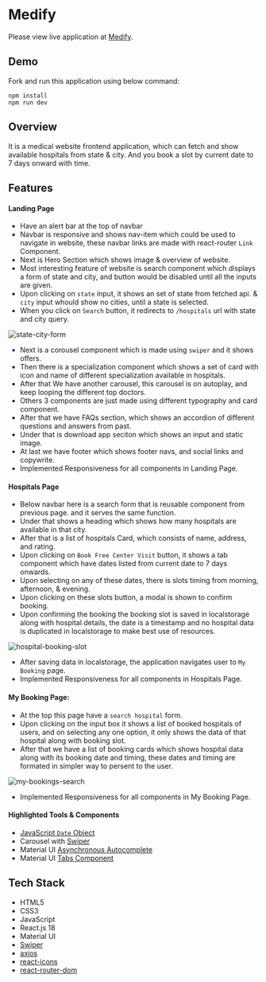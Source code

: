 
# Medify

Please view live application at [Medify](https://medify-dun.vercel.app/).

## Demo 

Fork and run this application using below command: 

```
npm install
npm run dev
```

## Overview
 
It is a medical website frontend application, which can fetch and show available hospitals from state & city. And you book a slot by current date to 7 days onward with time.

## Features

#### Landing Page

* Have an alert bar at the top of navbar
* Navbar is responsive and shows nav-item which could be used to navigate in website, these navbar links are made with react-router `Link` Component.
* Next is Hero Section which shows image & overview of website.
* Most interesting feature of website is search component which displays a form of state and city, and button would be disabled until all the inputs are given.
* Upon clicking on `state` input, it shows an set of state from fetched api. & `city` input whould show no cities, until a state is selected.
* When you click on `Search` button, it redirects to `/hospitals` url with state and city query.

![state-city-form](https://github.com/user-attachments/assets/5378d786-8614-4c4e-b3cb-9aef98dfd286)

* Next is a corousel component which is made using `swiper` and it shows offers.
* Then there is a specialization component which shows a set of card with icon and name of different specialization available in hospitals.
* After that We have another carousel, this carousel is on autoplay, and keep looping the different top doctors.
* Others 3 components are just made using different typography and card component.
* After that we have FAQs section, which shows an accordion of different questions and answers from past.
* Under that is download app seciton which shows an input and static image.
* At last we have footer which shows footer navs, and social links and copywrite.
* Implemented Responsiveness for all components in Landing Page.

#### Hospitals Page

* Below navbar here is a search form that is reusable component from previous page. and it serves the same function.
* Under that shows a heading which shows how many hospitals are available in that city.
* After that is a list of hospitals Card, which consists of name, address, and rating.
* Upon clicking on `Book Free Center Visit` button, it shows a tab component which have dates listed from current date to 7 days onwards.
* Upon selecting on any of these dates, there is slots timing from morning, afternoon, & evening.
* Upon clicking on these slots button, a modal is shown to confirm booking. 
* Upon confirming the booking the booking slot is saved in localstorage along with hospital details, the date is a timestamp and no hospital data is duplicated in localstorage to make best use of resources.

![hospital-booking-slot](https://github.com/user-attachments/assets/a2e6f403-aeee-45f1-9604-7593a140a1e9)
* After saving data in localstorage, the application navigates user to `My Booking` page.
* Implemented Responsiveness for all components in Hospitals Page.

#### My Booking Page:


* At the top this page have a `search hospital` form.
* Upon clicking on the input box it shows a list of booked hospitals of users, and on selecting any one option, it only shows the data of that hospital along with booking slot.
* After that we have a list of booking cards which shows hospital data along with its booking date and timing, these dates and timing are formated in simpler way to persent to the user.

![my-bookings-search](https://github.com/user-attachments/assets/1ddb0eb8-f572-4fc5-9b5f-e2b83c343593)

* Implemented Responsiveness for all components in My Booking Page.

#### Highlighted Tools & Components

* [JavaScript `Date` Object](https://developer.mozilla.org/en-US/docs/Web/JavaScript/Reference/Global_Objects/Date)
* Carousel with [Swiper](https://swiperjs.com/)
* Material UI [Asynchronous Autocomplete](https://mui.com/material-ui/react-autocomplete/#asynchronous-requests)
* Material UI [Tabs Component](https://mui.com/material-ui/react-tabs/)

## Tech Stack

* HTML5
* CSS3
* JavaScript
* React.js 18
* Material UI 
* [Swiper](https://swiperjs.com/)
* [axios](https://www.npmjs.com/package/axios)
* [react-icons](https://react-icons.github.io/react-icons/)
* [react-router-dom](https://www.npmjs.com/package/react-router-dom)
